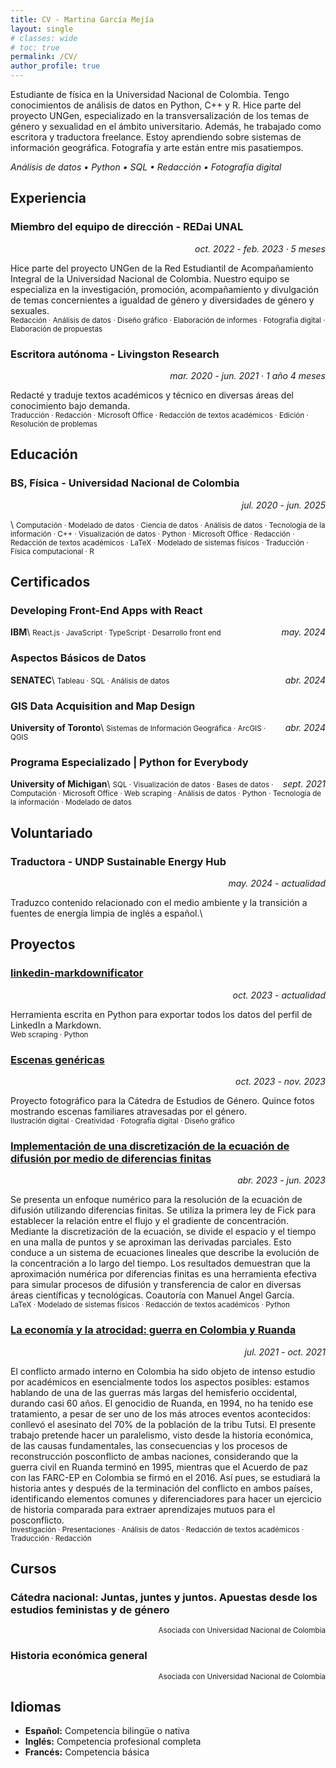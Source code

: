 ```yaml
---
title: CV - Martina García Mejía
layout: single
# classes: wide
# toc: true
permalink: /CV/
author_profile: true
---
```

Estudiante de física en la Universidad Nacional de Colombia. Tengo conocimientos de análisis de datos en Python, C++ y R. Hice parte del proyecto UNGen, especializado en la transversalización de los temas de género y sexualidad en el ámbito universitario. Además, he trabajado como escritora y traductora freelance. Estoy aprendiendo sobre sistemas de información geográfica. Fotografía y arte están entre mis pasatiempos.

*Análisis de datos • Python • SQL • Redacción • Fotografía digital*


## Experiencia
<h3>Miembro del equipo de dirección - REDai UNAL</h3>
<p align="right"><i>oct. 2022 - feb. 2023 · 5 meses</i></p>

Hice parte del proyecto UNGen de la Red Estudiantil de Acompañamiento Integral de la Universidad Nacional de Colombia. Nuestro equipo se especializa en la investigación, promoción, acompañamiento y divulgación de temas concernientes a igualdad de género y diversidades de género y sexuales.\
<small>Redacción · Análisis de datos · Diseño gráfico · Elaboración de informes · Fotografía digital · Elaboración de propuestas</small>

<h3>Escritora autónoma - Livingston Research</h3>
<p align="right"><i>mar. 2020 - jun. 2021 · 1 año 4 meses</i></p>

Redacté y traduje textos académicos y técnico en diversas áreas del conocimiento bajo demanda.\
<small>Traducción · Redacción · Microsoft Office · Redacción de textos académicos · Edición · Resolución de problemas</small>


## Educación
<h3>BS, Física - Universidad Nacional de Colombia</h3>
<p align="right"><i>jul. 2020 - jun. 2025</i></p>\
<small>Computación · Modelado de datos · Ciencia de datos · Análisis de datos · Tecnología de la información · C++ · Visualización de datos · Python · Microsoft Office · Redacción · Redacción de textos académicos · LaTeX · Modelado de sistemas físicos · Traducción · Física computacional · R</small>


## Certificados
### Developing Front-End Apps with React
<p> <span style="float:left;"><b>IBM</b></span> <span style="float:right;"><i>may. 2024</i></span> </p>\
<small>React.js · JavaScript · TypeScript · Desarrollo front end</small>

### Aspectos Básicos de Datos
<p> <span style="float:left;"><b>SENATEC</b></span> <span style="float:right;"><i>abr. 2024</i></span> </p>\
<small>Tableau · SQL · Análisis de datos</small>

### GIS Data Acquisition and Map Design
<p> <span style="float:left;"><b>University of Toronto</b></span> <span style="float:right;"><i>abr. 2024</i></span> </p>\
<small>Sistemas de Información Geográfica · ArcGIS · QGIS</small>

### Programa Especializado | Python for Everybody
<p> <span style="float:left;"><b>University of Michigan</b></span> <span style="float:right;"><i>sept. 2021</i></span> </p>\
<small>SQL · Visualización de datos · Bases de datos · Computación · Microsoft Office · Web scraping · Análisis de datos · Python · Tecnología de la información · Modelado de datos</small>


## Voluntariado
<h3>Traductora - UNDP Sustainable Energy Hub</h3>
<p align="right"><i>may. 2024 - actualidad</i></p>

Traduzco contenido relacionado con el medio ambiente y la transición a fuentes de energía limpia de inglés a español.\


## Proyectos
### [linkedin-markdownificator](/portfolio/linkedin-markdownificator/)
<p align="right"><i>oct. 2023 - actualidad</i></p>

Herramienta escrita en Python para exportar todos los datos del perfil de LinkedIn a Markdown.\
<small>Web scraping · Python</small>

### [Escenas genéricas](https://www.behance.net/gallery/185544357/Escenas-genricas)
<p align="right"><i>oct. 2023 - nov. 2023</i></p>

Proyecto fotográfico para la Cátedra de Estudios de Género. Quince fotos mostrando escenas familiares atravesadas por el género.\
<small>Ilustración digital · Creatividad · Fotografía digital · Diseño gráfico</small>

### [Implementación de una discretización de la ecuación de difusión por medio de diferencias finitas](/portfolio/ecuacion-de-difusion/)
<p align="right"><i>abr. 2023 - jun. 2023</i></p>

Se presenta un enfoque numérico para la resolución de la ecuación de difusión utilizando diferencias finitas. Se utiliza la primera ley de Fick para establecer la relación entre el flujo y el gradiente de concentración. Mediante la discretización de la ecuación, se divide el espacio y el tiempo en una malla de puntos y se aproximan las derivadas parciales. Esto conduce a un sistema de ecuaciones lineales que describe la evolución de la concentración a lo largo del tiempo. Los resultados demuestran que la aproximación numérica por diferencias finitas es una herramienta efectiva para simular procesos de difusión y transferencia de calor en diversas áreas científicas y tecnológicas. Coautoría con Manuel Angel García.\
<small>LaTeX · Modelado de sistemas físicos · Redacción de textos académicos · Python</small>

### [La economía y la atrocidad: guerra en Colombia y Ruanda](/blog/economia-y-atrocidad/)
<p align="right"><i>jul. 2021 - oct. 2021</i></p>

El conflicto armado interno en Colombia ha sido objeto de intenso estudio por académicos en esencialmente todos los aspectos posibles: estamos hablando de una de las guerras más largas del hemisferio occidental, durando casi 60 años. El genocidio de Ruanda, en 1994, no ha tenido ese tratamiento, a pesar de ser uno de los más atroces eventos acontecidos: conllevó el asesinato del 70% de la población de la tribu Tutsi. El presente trabajo pretende hacer un paralelismo, visto desde la historia económica, de las causas fundamentales, las consecuencias y los procesos de reconstrucción posconflicto de ambas naciones, considerando que la guerra civil en Ruanda terminó en 1995, mientras que el Acuerdo de paz con las FARC-EP en Colombia se firmó en el 2016. Así pues, se estudiará la historia antes y después de la terminación del conflicto en ambos países, identificando elementos comunes y diferenciadores para hacer un ejercicio de historia comparada para extraer aprendizajes mutuos para el posconflicto.\
<small>Investigación · Presentaciones · Análisis de datos · Redacción de textos académicos · Traducción · Redacción</small>


## Cursos

### Cátedra nacional: Juntas, juntes y juntos. Apuestas desde los estudios feministas y de género
<p align="right"><small>Asociada con Universidad Nacional de Colombia</small></p>

### Historia económica general
<p align="right"><small>Asociada con Universidad Nacional de Colombia</small></p>


## Idiomas
- **Español:** Competencia bilingüe o nativa
- **Inglés:** Competencia profesional completa
- **Francés:** Competencia básica

